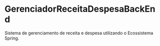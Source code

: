 # GerenciadorReceitaDespesaBackEnd
Sistema de gerenciamento de receita e despesa utilizando o Ecossistema Spring.
